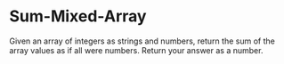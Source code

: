 # Sum-Mixed-Array
Given an array of integers as strings and numbers, return the sum of the array values as if all were numbers.  Return your answer as a number.
